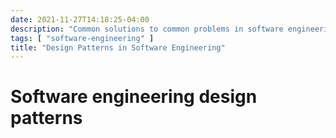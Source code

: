 ```yaml
---
date: 2021-11-27T14:18:25-04:00
description: "Common solutions to common problems in software engineering"
tags: [ "software-engineering" ]
title: "Design Patterns in Software Engineering"
---
```


# Software engineering design patterns
